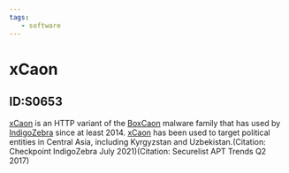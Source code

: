 ```yaml
---
tags:
   - software
---
```

# xCaon
## ID:S0653
[xCaon](software/S0653) is an HTTP variant of the [BoxCaon](software/S0651) malware family that has used by [IndigoZebra](groups/G0136) since at least 2014. [xCaon](software/S0653) has been used to target political entities in Central Asia, including Kyrgyzstan and Uzbekistan.(Citation: Checkpoint IndigoZebra July 2021)(Citation: Securelist APT Trends Q2 2017)
